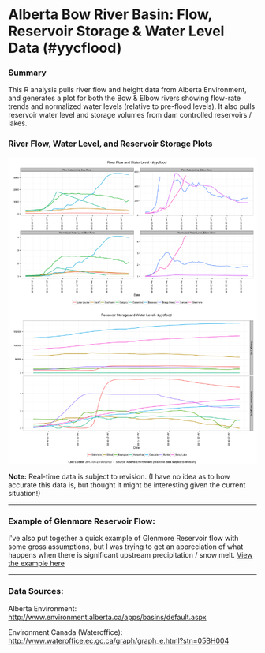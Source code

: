Alberta Bow River Basin: Flow, Reservoir Storage & Water Level Data (\#yycflood)
========

### Summary

This R analysis pulls river flow and height data from Alberta Environment, and generates a plot for both the Bow & Elbow rivers showing flow-rate trends and normalized water levels (relative to pre-flood levels).
It also pulls reservoir water level and storage volumes from dam controlled reservoirs / lakes. 

### River Flow, Water Level, and Reservoir Storage Plots

![River Flows and Water Level yycflood](yycflood_riverplots.png)


**Note:** Real-time data is subject to revision.
(I have no idea as to how accurate this data is, but thought it might be interesting given the current situation!)

---------------------------

### Example of Glenmore Reservoir Flow:
I've also put together a quick example of Glenmore Reservoir flow with some gross assumptions, but I was trying to get an appreciation of what happens when there is significant upstream precipitation / snow melt. 
[View the example here](glenmore/glenmore_example.md)

---------------------------

### Data Sources:

Alberta Environment:
http://www.environment.alberta.ca/apps/basins/default.aspx

Environment Canada (Wateroffice):
http://www.wateroffice.ec.gc.ca/graph/graph_e.html?stn=05BH004
